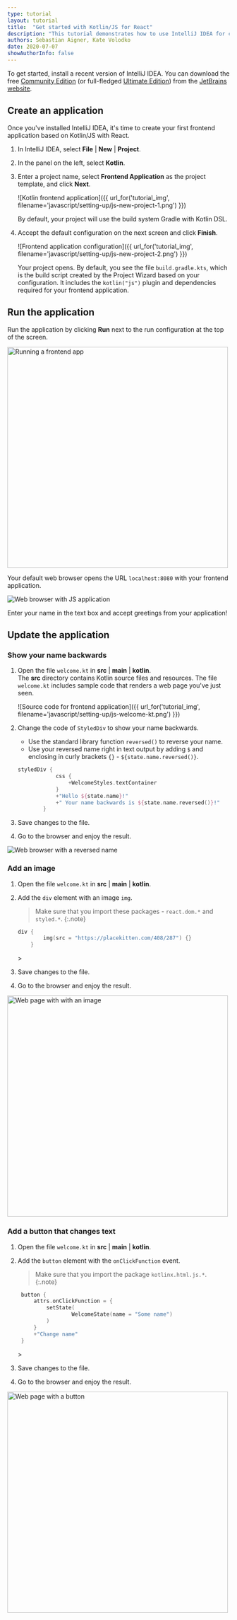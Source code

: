```yaml
---
type: tutorial
layout: tutorial
title:  "Get started with Kotlin/JS for React"
description: "This tutorial demonstrates how to use IntelliJ IDEA for creating a frontend application with Kotlin/JS for React."
authors: Sebastian Aigner, Kate Volodko
date: 2020-07-07
showAuthorInfo: false
---
```


To get started, install a recent version of IntelliJ IDEA. You can download the free [Community Edition][intellijdownload] 
(or full-fledged [Ultimate Edition][intellijdownload]) from the [JetBrains website][jetbrains].

## Create an application 

Once you've installed IntelliJ IDEA, it's time to create your first frontend application based on Kotlin/JS with React.

1. In IntelliJ IDEA, select **File** \| **New** \| **Project**.
2. In the panel on the left, select **Kotlin**.
3. Enter a project name, select **Frontend Application** as the project template, and click **Next**.
   
   ![Kotlin frontend application]({{ url_for('tutorial_img', filename='javascript/setting-up/js-new-project-1.png') }})
   
   By default, your project will use the build system Gradle with Kotlin DSL.

3. Accept the default configuration on the next screen and click **Finish**.
  
   ![Frontend application configuration]({{ url_for('tutorial_img', filename='javascript/setting-up/js-new-project-2.png') }}) 

   Your project opens. By default, you see the file `build.gradle.kts`, which is the build script created by the Project 
   Wizard based on your configuration. It includes the `kotlin("js")` plugin and dependencies required for your frontend application.


## Run the application

Run the application by clicking **Run** next to the run configuration at the top of the screen.

<img class="img-responsive" src="{{ url_for('tutorial_img', filename='javascript/setting-up/js-run-app.png') }}" alt="Running a frontend app" width="500"/>

Your default web browser opens the URL `localhost:8080` with your frontend application.

<img class="img-responsive" src="{{ url_for('tutorial_img', filename='javascript/setting-up/js-output-1.png') }}" alt="Web browser with JS application"/>

Enter your name in the text box and accept greetings from your application!

## Update the application

### Show your name backwards

1. Open the file `welcome.kt` in **src** \| **main** \| **kotlin**.  
   The **src** directory contains Kotlin source files and resources. The file `welcome.kt` includes sample code that renders 
   a web page you've just seen.

   ![Source code for frontend application]({{ url_for('tutorial_img', filename='javascript/setting-up/js-welcome-kt.png') }})

2. Change the code of `StyledDiv` to show your name backwards.  
   
   * Use the standard library function `reversed()` to reverse your name.
   * Use your reversed name right in text output by adding `$` and enclosing in curly brackets `{}` - `${state.name.reversed()}`.
   
   <div class="sample" markdown="1" theme="idea" mode="kotlin" data-highlight-only>
   
   ```kotlin
   styledDiv {
               css {
                   +WelcomeStyles.textContainer
               }
               +"Hello ${state.name}!"
               +" Your name backwards is ${state.name.reversed()}!"
           }
   ```
   
   </div>
   
3. Save changes to the file.

4. Go to the browser and enjoy the result.
   
<img class="img-responsive" src="{{ url_for('tutorial_img', filename='javascript/setting-up/js-output-2.png') }}" alt="Web browser with a reversed name" />

### Add an image

1. Open the file `welcome.kt` in **src** \| **main** \| **kotlin**.  

2. Add the `div` element with an image `img`.  
   
   > Make sure that you import these packages - `react.dom.*` and `styled.*`.
   {:.note}       
   
   <div class="sample" markdown="1" theme="idea" mode="kotlin" data-highlight-only>
   
   ```kotlin
   div {
           img(src = "https://placekitten.com/408/287") {}
       }
   ```
   
   </div>                                                                                                                                                                                                                                                        >
   
3. Save changes to the file.

4. Go to the browser and enjoy the result.
   
<img class="img-responsive" src="{{ url_for('tutorial_img', filename='javascript/setting-up/js-output-3.png') }}" alt="Web page with with an image" width="500"/>

### Add a button that changes text

1. Open the file `welcome.kt` in **src** \| **main** \| **kotlin**.  

2. Add the `button` element with the `onClickFunction` event.  
   
   > Make sure that you import the package `kotlinx.html.js.*`.
   {:.note}         
   
   <div class="sample" markdown="1" theme="idea" mode="kotlin" data-highlight-only>
   
   ```kotlin
    button {
        attrs.onClickFunction = {
            setState(
                    WelcomeState(name = "Some name")
            )
        }
        +"Change name"
    }   
   ```
   
   </div>                                                                                                                                                                                                                                                              >
   
3. Save changes to the file.

4. Go to the browser and enjoy the result.
   
<img class="img-responsive" src="{{ url_for('tutorial_img', filename='javascript/setting-up/js-output-4.png') }}" alt="Web page with a button" width="500"/>



[intellijdownload]: http://www.jetbrains.com/idea/download/index.html
[jetbrains]: http://www.jetbrains.com
[getting_started_command_line]: command-line.html